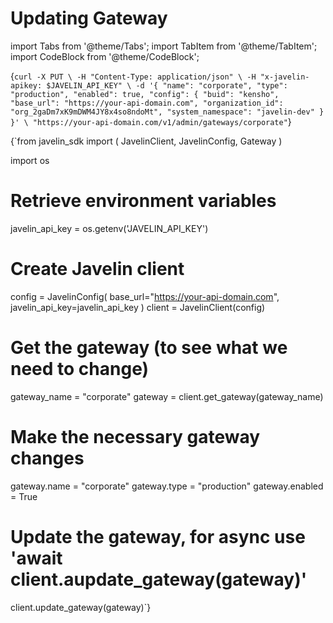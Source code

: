 # Updating Gateway
import Tabs from '@theme/Tabs';
import TabItem from '@theme/TabItem';
import CodeBlock from '@theme/CodeBlock';

<Tabs>
<TabItem value="shell" label="Using the API:">

<CodeBlock
  language="python">
  {`
curl -X PUT \
-H "Content-Type: application/json" \
-H "x-javelin-apikey: $JAVELIN_API_KEY" \
-d '{
        "name": "corporate",
        "type": "production",
        "enabled": true,
        "config": {
            "buid": "kensho",
            "base_url": "https://your-api-domain.com",
            "organization_id": "org_2gaDm7xK9mDWM4JY8x4so8ndoMt",
            "system_namespace": "javelin-dev"
        }
}' \
"https://your-api-domain.com/v1/admin/gateways/corporate"
`}
</CodeBlock>

</TabItem>

<TabItem value="py" label="In Python:">

<CodeBlock
  language="python">
  {`from javelin_sdk import (
    JavelinClient,
    JavelinConfig,
    Gateway
)

import os

# Retrieve environment variables
javelin_api_key = os.getenv('JAVELIN_API_KEY')

# Create Javelin client
config = JavelinConfig(
    base_url="https://your-api-domain.com",
    javelin_api_key=javelin_api_key
)
client = JavelinClient(config)

# Get the gateway (to see what we need to change)
gateway_name = "corporate"
gateway = client.get_gateway(gateway_name)

# Make the necessary gateway changes
gateway.name = "corporate"
gateway.type = "production"
gateway.enabled = True

# Update the gateway, for async use 'await client.aupdate_gateway(gateway)'
client.update_gateway(gateway)`}
</CodeBlock>


</TabItem>

</Tabs>
